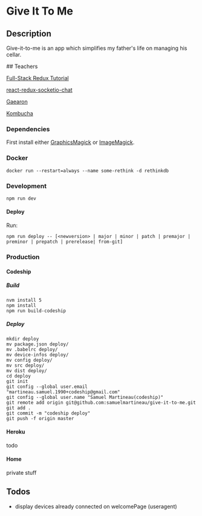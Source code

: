 # Give It To Me

## Description

Give-it-to-me is an app which simplifies my father's life on managing his cellar.

## Teachers

[Full-Stack Redux Tutorial](http://teropa.info/blog/2015/09/10/full-stack-redux-tutorial.html)

[react-redux-socketio-chat](https://github.com/raineroviir/react-redux-socketio-chat)

[Gaearon](https://github.com/gaearon)

[Kombucha](https://github.com/kombucha)

### Dependencies

First install either [GraphicsMagick](http://www.graphicsmagick.org/) or [ImageMagick](http://www.imagemagick.org/script/index.php).


### Docker

```
docker run --restart=always --name some-rethink -d rethinkdb
```

### Development

```
npm run dev
```

#### Deploy

Run:

```
npm run deploy -- [<newversion> | major | minor | patch | premajor | preminor | prepatch | prerelease| from-git]
```

### Production

#### Codeship

##### Build


```
nvm install 5
npm install
npm run build-codeship
```

##### Deploy

```
mkdir deploy
mv package.json deploy/
mv .babelrc deploy/
mv device-infos deploy/
mv config deploy/
mv src deploy/
mv dist deploy/
cd deploy
git init
git config --global user.email "martineau.samuel.1990+codeship@gmail.com"
git config --global user.name "Samuel Martineau(codeship)"
git remote add origin git@github.com:samuelmartineau/give-it-to-me.git
git add .
git commit -m "codeship deploy"
git push -f origin master
```

#### Heroku

todo

#### Home

private stuff

## Todos
* display devices already connected on welcomePage (useragent)
